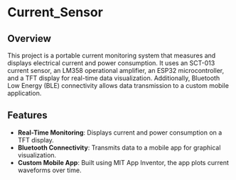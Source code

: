 # Current_Sensor

## Overview
This project is a portable current monitoring system that measures and displays electrical current and power consumption. It uses an SCT-013 current sensor, an LM358 operational amplifier, an ESP32 microcontroller, and a TFT display for real-time data visualization. Additionally, Bluetooth Low Energy (BLE) connectivity allows data transmission to a custom mobile application.

## Features
- **Real-Time Monitoring**: Displays current and power consumption on a TFT display.
- **Bluetooth Connectivity**: Transmits data to a mobile app for graphical visualization.
- **Custom Mobile App**: Built using MIT App Inventor, the app plots current waveforms over time.
